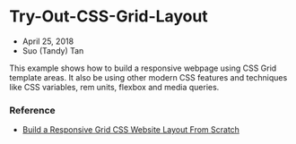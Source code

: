 # Try-Out-CSS-Grid-Layout

* April 25, 2018
* Suo (Tandy) Tan

This example shows how to build a responsive webpage using CSS Grid template areas. It also be using other modern CSS features and techniques like CSS variables, rem units, flexbox and media queries.

### Reference

* [Build a Responsive Grid CSS Website Layout From Scratch](https://www.youtube.com/watch?v=moBhzSC455o)
